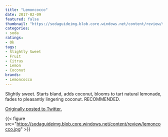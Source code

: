 ```yaml
---
title: "Lemoncocco"
date: 2017-02-09
featured: false
thumbnail: "https://sodaguideimg.blob.core.windows.net/content/review/thumbs/lemoncocco.jpg"
categories:
- soda
ratings:
- Ok
tags:
- Slightly Sweet
- Fruit
- Citrus
- Lemon
- Coconut
brands:
- Lemoncocco
---
```


Slightly sweet. Starts bland, adds coconut, blooms to tart natural lemonade, fades to pleasantly lingering coconut. RECOMMENDED.

[Originally posted to Twitter.](https://twitter.com/Cavorter/status/829770895422083073)

{{< figure src="https://sodaguideimg.blob.core.windows.net/content/review/lemoncocco.jpg" >}}

